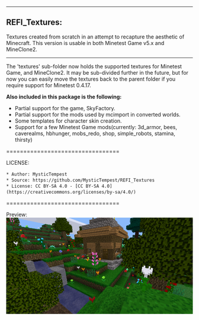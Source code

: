 ------------------------------
REFI_Textures:
------------------------------

Textures created from scratch in an attempt to recapture the aesthetic of Minecraft.
This version is usable in both Minetest Game v5.x and MineClone2.

------------------------------


The 'textures' sub-folder now holds the supported textures for Minetest Game, and MineClone2.
It may be sub-divided further in the future, but for now you can easily move the textures back to the parent folder if you require support for Minetest 0.4.17.


**Also included in this package is the following:**
*	Partial support for the game, SkyFactory. 
*	Partial support for the mods used by mcimport in converted worlds.
*	Some templates for character skin creation.
*	Support for a few Minetest Game mods(currently: 3d_armor, bees, caverealms, hbhunger, mobs_redo, shop, simple_robots, stamina, thirsty)


=================================

LICENSE:

    * Author: MysticTempest
    * Source: https://github.com/MysticTempest/REFI_Textures
    * License: CC BY-SA 4.0 - [CC BY-SA 4.0](https://creativecommons.org/licenses/by-sa/4.0/)

=================================


Preview:
![Screenshot](screenshot.png)
